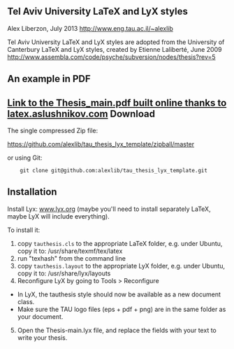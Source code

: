 Tel Aviv University LaTeX and LyX styles
-----------------------------------------

Alex Liberzon, July 2013
http://www.eng.tau.ac.il/~alexlib

Tel Aviv University LaTeX and LyX styles are adopted from the University of Canterbury LaTeX and LyX styles, 
created by Etienne Laliberté, June 2009
http://www.assembla.com/code/psyche/subversion/nodes/thesis?rev=5

An example in PDF
-----------------

[Link to the Thesis_main.pdf built online thanks to latex.aslushnikov.com](http://latex.aslushnikov.com/compile?git=https://github.com/alexlib/tau_thesis_lyx_template&target=Thesis-main.tex)
Download 
---------

The single compressed Zip file:

https://github.com/alexlib/tau_thesis_lyx_template/zipball/master

or using Git:

        git clone git@github.com:alexlib/tau_thesis_lyx_template.git


Installation
------------


Install Lyx: www.lyx.org (maybe you'll need to install separately LaTeX, maybe LyX will include everything).



To install it:

1. copy ```tauthesis.cls``` to the appropriate LaTeX folder, e.g. under Ubuntu, copy it to: /usr/share/texmf/tex/latex
2. run "texhash" from the command line
3. copy ```tauthesis.layout``` to the appropriate LyX folder, e.g. under Ubuntu, copy it to: /usr/share/lyx/layouts
4. Reconfigure LyX by going to Tools > Reconfigure
  *   In LyX, the tauthesis style should now be available as a new document class.
  *   Make sure the TAU logo files (eps + pdf + png) are in the same folder as your document.
5. Open the Thesis-main.lyx file, and replace the fields with your text to write your thesis.
